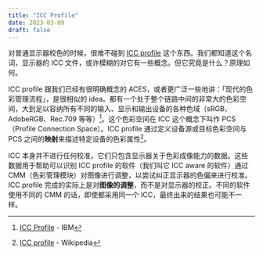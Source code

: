 ```yaml
---
title: "ICC Profile"
date: 2023-03-09
draft: false
---
```


对普通显示器校色的时候，很难不碰到 [ICC profile](https://www.google.com/search?q=ICC%20profile) 这个东西。我们都知道这个名词，显示器的 ICC 文件，或许模糊的对它有一些概念。但它究竟是什么？原理如何。

ICC profile 跟我们已经有很明确概念的 ACES，或者更广泛一些地讲：「现代的色彩管理流程」，是很相似的 idea。都有一个处于整个链路中间的非常大的色彩空间，大到足以容纳所有不同的输入、显示和输出设备的各种色域（sRGB、AdobeRGB、Rec.709 等等）[^1]。这个色彩空间在 ICC 这个概念下叫作 PCS（Profile Connection Space）。ICC profile 通过定义设备源或目标色彩空间与 PCS 之间的**映射**来描述特定设备的色彩属性[^2]。

ICC 本身并不进行任何校准，它们只包含显示器关于色彩成像能力的数据。这些数据用于帮助可以识别 ICC profile 的软件（我们叫它 ICC aware 的软件）通过 CMM（色彩管理模块）对图像进行调整，以尝试纠正显示器的色偏来进行校准。ICC profile 完成的实际上是对**图像的调整**，而不是对显示器的校正。不同的软件使用不同的 CMM 的话，即使都采用同一个 ICC，最终出来的结果也可能不一样。

[^1]: [ICC Profile](https://www.ibm.com/docs/en/i/7.4?topic=management-icc-profiles) - IBM
[^2]: [ICC profile](https://en.wikipedia.org/wiki/ICC_profile) - Wikipedia
